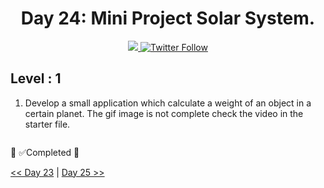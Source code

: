 <div align="center">
  <h1> Day 24: Mini Project Solar System.</h1>
  <a class="header-badge" target="_blank" href="https://www.linkedin.com/in/manthan-ankolekar-597b07a8/">
  <img src="https://img.shields.io/badge/style--5eba00.svg?label=LinkedIn&logo=linkedin&style=social">
  </a>
  <a class="header-badge" target="_blank" href="https://twitter.com/manthan_ank">
  <img alt="Twitter Follow" src="https://img.shields.io/twitter/follow/manthan_ank?style=social">
  </a>
</div>

## Level : 1

1. Develop a small application which calculate a weight of an object in a certain planet. The gif image is not complete check the video in the starter file.

    ```jsx

    ```

🎉 ✅Completed 🎉

[<< Day 23](/Day23/Day23.md) | [Day 25 >>](/Day25/Day25.md)
